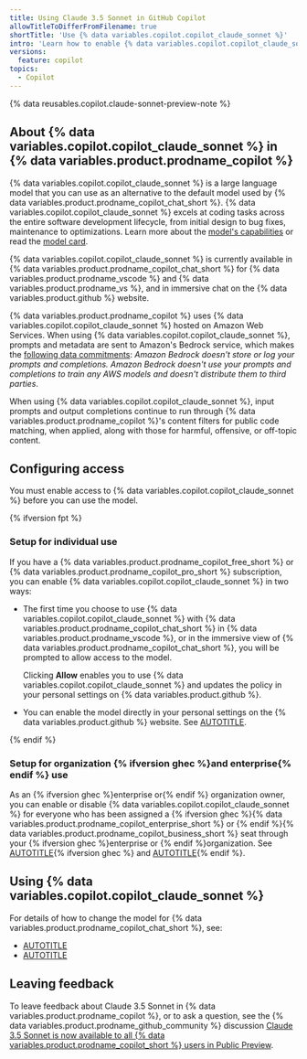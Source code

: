 ```yaml
---
title: Using Claude 3.5 Sonnet in GitHub Copilot
allowTitleToDifferFromFilename: true
shortTitle: 'Use {% data variables.copilot.copilot_claude_sonnet %}'
intro: 'Learn how to enable {% data variables.copilot.copilot_claude_sonnet %} for {% ifversion fpt %}yourself or{% endif %} your organization{% ifversion ghec %} or enterprise{% endif %}.'
versions:
  feature: copilot
topics:
  - Copilot
---
```


{% data reusables.copilot.claude-sonnet-preview-note %}

## About {% data variables.copilot.copilot_claude_sonnet %} in {% data variables.product.prodname_copilot %}

{% data variables.copilot.copilot_claude_sonnet %} is a large language model that you can use as an alternative to the default model used by {% data variables.product.prodname_copilot_chat_short %}. {% data variables.copilot.copilot_claude_sonnet %} excels at coding tasks across the entire software development lifecycle, from initial design to bug fixes, maintenance to optimizations. Learn more about the [model's capabilities](https://www.anthropic.com/claude/sonnet) or read the [model card](https://assets.anthropic.com/m/61e7d27f8c8f5919/original/Claude-3-Model-Card.pdf).

{% data variables.copilot.copilot_claude_sonnet %} is currently available in {% data variables.product.prodname_copilot_chat_short %} for {% data variables.product.prodname_vscode %} and {% data variables.product.prodname_vs %}, and in immersive chat on the {% data variables.product.github %} website.

{% data variables.product.prodname_copilot %} uses {% data variables.copilot.copilot_claude_sonnet %} hosted on Amazon Web Services. When using {% data variables.copilot.copilot_claude_sonnet %}, prompts and metadata are sent to Amazon's Bedrock service, which makes the [following data commitments](https://docs.aws.amazon.com/bedrock/latest/userguide/data-protection.html): _Amazon Bedrock doesn't store or log your prompts and completions. Amazon Bedrock doesn't use your prompts and completions to train any AWS models and doesn't distribute them to third parties_.

When using {% data variables.copilot.copilot_claude_sonnet %}, input prompts and output completions continue to run through {% data variables.product.prodname_copilot %}'s content filters for public code matching, when applied, along with those for harmful, offensive, or off-topic content.

## Configuring access

You must enable access to {% data variables.copilot.copilot_claude_sonnet %} before you can use the model.

{% ifversion fpt %}

### Setup for individual use

If you have a {% data variables.product.prodname_copilot_free_short %} or {% data variables.product.prodname_copilot_pro_short %} subscription, you can enable {% data variables.copilot.copilot_claude_sonnet %} in two ways:

* The first time you choose to use {% data variables.copilot.copilot_claude_sonnet %} with {% data variables.product.prodname_copilot_chat_short %} in {% data variables.product.prodname_vscode %}, or in the immersive view of {% data variables.product.prodname_copilot_chat_short %}, you will be prompted to allow access to the model.

  Clicking **Allow** enables you to use {% data variables.copilot.copilot_claude_sonnet %} and updates the policy in your personal settings on {% data variables.product.github %}.

* You can enable the model directly in your personal settings on the {% data variables.product.github %} website. See [AUTOTITLE](/copilot/managing-copilot/managing-copilot-as-an-individual-subscriber/managing-copilot-policies-as-an-individual-subscriber#enabling-or-disabling-claude-35-sonnet).

{% endif %}

### Setup for organization {% ifversion ghec %}and enterprise{% endif %} use

As an {% ifversion ghec %}enterprise or{% endif %} organization owner, you can enable or disable {% data variables.copilot.copilot_claude_sonnet %} for everyone who has been assigned a {% ifversion ghec %}{% data variables.product.prodname_copilot_enterprise_short %} or {% endif %}{% data variables.product.prodname_copilot_business_short %} seat through your {% ifversion ghec %}enterprise or {% endif %}organization. See [AUTOTITLE](/copilot/managing-copilot/managing-github-copilot-in-your-organization/setting-policies-for-copilot-in-your-organization/managing-policies-for-copilot-in-your-organization){% ifversion ghec %} and [AUTOTITLE](/copilot/managing-copilot/managing-copilot-for-your-enterprise/managing-policies-and-features-for-copilot-in-your-enterprise){% endif %}.

## Using {% data variables.copilot.copilot_claude_sonnet %}

For details of how to change the model for {% data variables.product.prodname_copilot_chat_short %}, see:

* [AUTOTITLE](/copilot/using-github-copilot/asking-github-copilot-questions-in-githubcom#changing-your-ai-model)
* [AUTOTITLE](/copilot/using-github-copilot/asking-github-copilot-questions-in-your-ide#changing-your-ai-model)

## Leaving feedback

To leave feedback about Claude 3.5 Sonnet in {% data variables.product.prodname_copilot %}, or to ask a question, see the {% data variables.product.prodname_github_community %} discussion [Claude 3.5 Sonnet is now available to all {% data variables.product.prodname_copilot_short %} users in Public Preview](https://github.com/orgs/community/discussions/143337).
